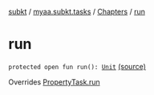 [subkt](../../index.md) / [myaa.subkt.tasks](../index.md) / [Chapters](index.md) / [run](./run.md)

# run

`protected open fun run(): `[`Unit`](https://kotlinlang.org/api/latest/jvm/stdlib/kotlin/-unit/index.html) [(source)](https://github.com/Myaamori/SubKt/blob/master/src/main/kotlin/myaa/subkt/tasks/asstasks.kt#L378)

Overrides [PropertyTask.run](../-property-task/run.md)

